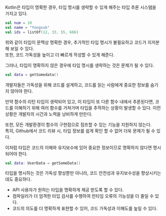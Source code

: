 Kotlin은 타입이 명확한 경우, 타입 명시를 생략할 수 있게 해주는 타입 추론 시스템을 가지고 있다.

```kotlin
val num = 10
val name = "Yongsuk"
val ids = listOf(12, 33, 55, 666)
```

위와 같이 타입이 문맥상 명확한 경우, 추가적인 타입 명시가 불필요하고 코드가 지저분해 보일 수 있다.  
또한, 코드 가독성을 높이고 더 빠르게 작성할 수 있게 해준다.

그러나, 타입이 명확하지 않은 경우에 타입 명시를 생략하는 것은 문제가 될 수 있다.

```kotlin
val data = getSomedata()
```

개발자들은 가독성을 위해 코드를 설계하고, 코드를 읽는 사람에게 중요한 정보를 숨기지 않아야 한다.

만약 함수의 리턴 타입이 생략되어 있고, 이 타입이 또 다른 함수 내에서 추론된다면, 코드를 이해하기 위해 여러 함수를 거쳐가며 타입을 추적하는 상황이 발생할 수 있다.
이런 상황은 개발자의 시간과 노력을 낭비하게 만든다.

또한, 모든 개발환경이 함수의 구현점으로 점프할 수 있는 기능을 지원하지 않는다.   
특히, Github에서 코드 리뷰 시, 타입 정보를 쉽게 확인 할 수 없어 더욱 문제가 될 수 있다.

이처럼 타입은 코드의 이해와 유지보수에 있어 중요한 정보이므로 명확하지 않다면 명시되어야 한다.

```kotlin
val data: UserData = getSomeData()
```

타입을 명시하는 것은 가독성 향상뿐만 아니라, 코드 안전성과 유지보수성을 향상시키는데도 중요하다.

- API 사용자가 원하는 타입을 명확하게 제공 받도록 할 수 있다.
- 컴파일러가 더 엄격한 타입 검사를 수행하여 런타임 오류의 가능성을 더 줄일 수 있다.
- 코드의 의도를 더 명확하게 표현할 수 있어, 코드 가독성과 이해도를 높일 수 있다.
